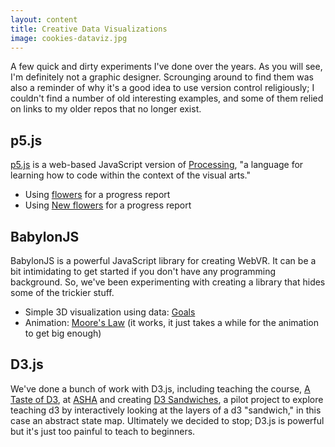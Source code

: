 ```yaml
---
layout: content
title: Creative Data Visualizations
image: cookies-dataviz.jpg
---
```


  A few quick and dirty experiments I've done over the years. As you will see, I'm definitely not a graphic designer.  Scrounging around to find them was also a reminder of why it's a good idea to use version control religiously; I couldn't find a number of old interesting examples, and some of them relied on links to my older repos that no longer exist.

## p5.js

[p5.js](https://p5js.org/) is a web-based JavaScript version of [Processing](https://processing.org/), "a language for learning how to code within the context of the visual arts."

- Using [flowers](http://makersall.org/playful-coding/pages/p5js/flowers1/index.html) for a progress report
- Using [ New flowers](examples/p5js/flowers/index.html) for a progress report
  


## BabylonJS

BabylonJS is a powerful JavaScript library for creating WebVR. It can be a bit intimidating to get started if you don't have any programming background. So, we've been experimenting with creating a library that hides some of the trickier stuff.

- Simple 3D visualization using data: [Goals](http://makersall.org/playful-coding/pages/bjs-viz/goals/index.html)
- Animation:  [Moore's Law](http://makersall.org/playful-coding/pages/bjs-viz/moores-law/index.html) (it works, it just takes a while for the animation to get big enough)





## D3.js

We've done a bunch of work with D3.js, including teaching the course, [A Taste of D3](http://aschneiderman.github.io/a-taste-of-d3/), at [ASHA](https://www.asha.org/) and creating
[D3 Sandwiches](http://aschneiderman.github.io/d3_sandwich/sandwiches/Abstract_Map_1/abstract_state_1_array.html), a pilot project to explore teaching d3 by interactively looking at the layers of a d3 "sandwich," in this case an abstract state map. Ultimately we decided to stop; D3.js is powerful but it's just too painful to teach to beginners.
